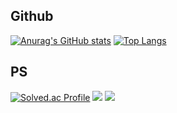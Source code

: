 ## Github
[![Anurag's GitHub stats](https://github-readme-stats.vercel.app/api?username=jon5307&show_icons=true&count_private=true)](https://github.com/anuraghazra/github-readme-stats)
[![Top Langs](https://github-readme-stats.vercel.app/api/top-langs/?username=jon5307&layout=compact)](https://github.com/anuraghazra/github-readme-stats)

## PS
[![Solved.ac Profile](http://mazassumnida.wtf/api/v2/generate_badge?boj=jon5307)](https://solved.ac/jon5307/)
<img src="https://img.shields.io/badge/Python-3776AB?style=flat-square&logo=Python&logoColor=white"/>
<img src="https://img.shields.io/badge/C-A8B9CC?style=flat-square&logo=C&logoColor=white"/>
